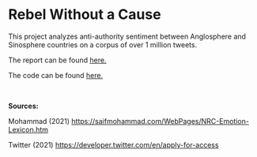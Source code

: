 # Rebel Without a Cause

This project analyzes anti-authority sentiment between Anglosphere and Sinosphere countries on a corpus of over 1 million tweets.

The report can be found [here.](Rebel-Without-a-Cause.md)

The code can be found [here.](Rebel-Without-a-Cause.Rmd)

<br/>

**Sources:**

Mohammad (2021) https://saifmohammad.com/WebPages/NRC-Emotion-Lexicon.htm

Twitter (2021) https://developer.twitter.com/en/apply-for-access
